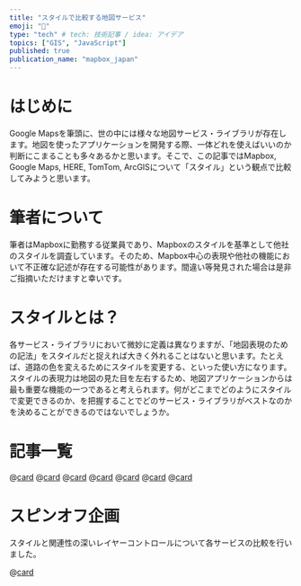 ```yaml
---
title: "スタイルで比較する地図サービス"
emoji: "🔖"
type: "tech" # tech: 技術記事 / idea: アイデア
topics: ["GIS", "JavaScript"]
published: true
publication_name: "mapbox_japan"
---
```


# はじめに

Google Mapsを筆頭に、世の中には様々な地図サービス・ライブラリが存在します。地図を使ったアプリケーションを開発する際、一体どれを使えばいいのか判断にこまることも多々あるかと思います。そこで、この記事ではMapbox, Google Maps, HERE, TomTom, ArcGISについて「スタイル」という観点で比較してみようと思います。

# 筆者について

筆者はMapboxに勤務する従業員であり、Mapboxのスタイルを基準として他社のスタイルを調査しています。そのため、Mapbox中心の表現や他社の機能において不正確な記述が存在する可能性があります。間違い等発見された場合は是非ご指摘いただけますと幸いです。

# スタイルとは？

各サービス・ライブラリにおいて微妙に定義は異なりますが、「地図表現のための記法」をスタイルだと捉えれば大きく外れることはないと思います。たとえば、道路の色を変えるためにスタイルを変更する、といった使い方になります。スタイルの表現力は地図の見た目を左右するため、地図アプリケーションからは最も重要な機能の一つであると考えられます。何がどこまでどのようにスタイルで変更できるのか、を把握することでどのサービス・ライブラリがベストなのかを決めることができるのではないでしょうか。

# 記事一覧

@[card](https://zenn.dev/ottylab/articles/28e581db08ca16/)
@[card](https://zenn.dev/ottylab/articles/3c08f8e7b37f9a/)
@[card](https://zenn.dev/ottylab/articles/3b5e40f059bd18/)
@[card](https://zenn.dev/ottylab/articles/8b23f848e851cd/)
@[card](https://zenn.dev/ottylab/articles/9cf26d35ec4b11/)
@[card](https://zenn.dev/ottylab/articles/d99e11d8fa07be/)
@[card](https://zenn.dev/ottylab/articles/b502ba7f18c20c/)

# スピンオフ企画

スタイルと関連性の深いレイヤーコントロールについて各サービスの比較を行いました。

@[card](https://zenn.dev/ottylab/articles/c7d08d14c4ed73/)
